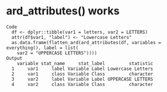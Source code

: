 # ard_attributes() works

    Code
      df <- dplyr::tibble(var1 = letters, var2 = LETTERS)
      attr(df$var1, "label") <- "Lowercase Letters"
      as.data.frame(flatten_ard(ard_attributes(df, variables = everything(), label = list(
        var2 = "UPPERCASE LETTERS"))))
    Output
        variable stat_name     stat_label         statistic
      1     var1     label Variable Label Lowercase Letters
      2     var1     class Variable Class         character
      3     var2     label Variable Label UPPERCASE LETTERS
      4     var2     class Variable Class         character

